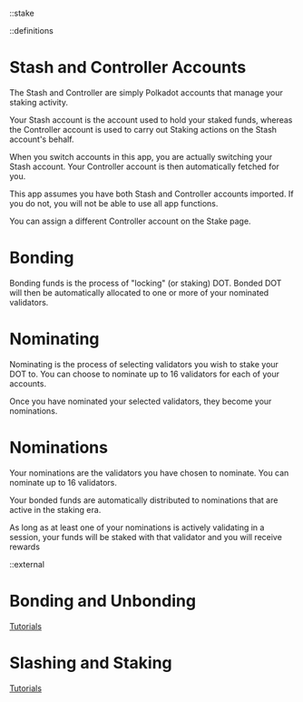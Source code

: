 ::stake

::definitions

# Stash and Controller Accounts

The Stash and Controller are simply Polkadot accounts that manage your staking activity.

Your Stash account is the account used to hold your staked funds, whereas the Controller account is used to carry out Staking actions on the Stash account\'s behalf.

When you switch accounts in this app, you are actually switching your Stash account. Your Controller account is then automatically fetched for you.

This app assumes you have both Stash and Controller accounts imported. If you do not, you will not be able to use all app functions.

You can assign a different Controller account on the Stake page.

# Bonding

Bonding funds is the process of "locking" (or staking) DOT. Bonded DOT will then be automatically allocated to one or more of your nominated validators.

# Nominating

Nominating is the process of selecting validators you wish to stake your DOT to. You can choose to nominate up to 16 validators for each of your accounts.

Once you have nominated your selected validators, they become your nominations.

# Nominations

Your nominations are the validators you have chosen to nominate. You can nominate up to 16 validators.

Your bonded funds are automatically distributed to nominations that are active in the staking era.

As long as at least one of your nominations is actively validating in a session, your funds will be staked with that validator and you will receive rewards

::external

# Bonding and Unbonding

[Tutorials](https://polkadot.network/)


# Slashing and Staking

[Tutorials](https://polkadot.network/)